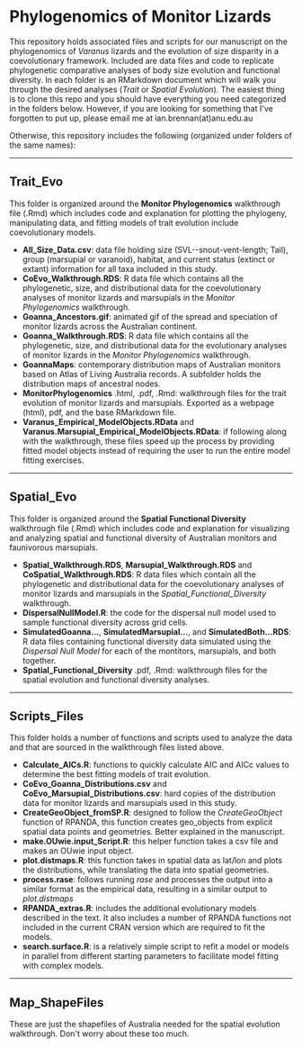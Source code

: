 # Phylogenomics of Monitor Lizards

This repository holds associated files and scripts for our manuscript on the phylogenomics of *Varanus* lizards and the evolution of size disparity in a coevolutionary framework. Included are data files and code to replicate phylogenetic comparative analyses of body size evolution and functional diversity. In each folder is an RMarkdown document which will walk you through the desired analyses (*Trait* or *Spatial Evolution*). The easiest thing is to clone this repo and you should have everything you need categorized in the folders below. However, if you are looking for something that I've forgotten to put up, please email me at ian.brennan(at)anu.edu.au

Otherwise, this repository includes the following (organized under folders of the same names):

---

 ## Trait_Evo
 This folder is organized around the **Monitor Phylogenomics** walkthrough file (.Rmd) which includes code and explanation for plotting the phylogeny, manipulating data, and fitting models of trait evolution include coevolutionary models.
 + **All_Size_Data.csv**: data file holding size (SVL--snout-vent-length; Tail), group (marsupial or varanoid), habitat, and current status (extinct or extant) information for all taxa included in this study.
 + **CoEvo_Walkthrough.RDS**: R data file which contains all the phylogenetic, size, and distributional data for the coevolutionary analyses of monitor lizards and marsupials in the *Monitor Phylogenomics* walkthrough.
 + **Goanna_Ancestors.gif**: animated gif of the spread and speciation of monitor lizards across the Australian continent.
 + **Goanna_Walkthrough.RDS**: R data file which contains all the phylogenetic, size, and distributional data for the evolutionary analyses of monitor lizards in the *Monitor Phylogenomics* walkthrough.
 + **GoannaMaps**: contemporary distribution maps of Australian monitors based on Atlas of Living Australia records. A subfolder holds the distribution maps of ancestral nodes.
 + **MonitorPhylogenomics** .html, .pdf, .Rmd: walkthrough files for the trait evolution of monitor lizards and marsupials. Exported as a webpage (html), pdf, and the base RMarkdown file.
 + **Varanus_Empirical_ModelObjects.RData** and **Varanus.Marsupial_Empirical_ModelObjects.RData**: if following along with the walkthrough, these files speed up the process by providing fitted model objects instead of requiring the user to run the entire model fitting exercises. 
 
---

## Spatial_Evo
This folder is organized around the **Spatial Functional Diversity** walkthrough file (.Rmd) which includes code and explanation for visualizing and analyzing spatial and functional diversity of Australian monitors and faunivorous marsupials.
+ **Spatial_Walkthrough.RDS**, **Marsupial_Walkthrough.RDS** and **CoSpatial_Walkthrough.RDS**: R data files which contain all the phylogenetic and distributional data for the coevolutionary analyses of monitor lizards and marsupials in the *Spatial_Functional_Diversity* walkthrough.
+ **DispersalNullModel.R**: the code for the dispersal null model used to sample functional diversity across grid cells.
+  **SimulatedGoanna...**, **SimulatedMarsupial...**, and **SimulatedBoth...RDS**: R data files containing functional diversity data simulated using the *Dispersal Null Model* for each of the montitors, marsupials, and both together.
+ **Spatial_Functional_Diversity** .pdf, .Rmd: walkthrough files for the spatial evolution and functional diversity analyses. 

---

## Scripts_Files
This folder holds a number of functions and scripts used to analyze the data and that are sourced in the walkthrough files listed above.
+ **Calculate_AICs.R**: functions to quickly calculate AIC and AICc values to determine the best fitting models of trait evolution.
+ **CoEvo_Goanna_Distributions.csv** and **CoEvo_Marsupial_Distributions.csv**: hard copies of the distribution data for monitor lizards and marsupials used in this study.
+ **CreateGeoObject_fromSP.R**: designed to follow the *CreateGeoObject* function of RPANDA, this function creates geo_objects from explicit spatial data points and geometries. Better explained in the manuscript.
+ **make.OUwie.input_Script.R**: this helper function takes a csv file and makes an OUwie input object.
+ **plot.distmaps.R**: this function takes in spatial data as lat/lon and plots the distributions, while translating the data into spatial geometries.
+ **process.rase**: follows running *rase* and processes the output into a similar format as the empirical data, resulting in a similar output to *plot.distmaps*
+ **RPANDA_extras.R**: includes the additional evolutionary models described in the text. It also includes a number of RPANDA functions not included in the current CRAN version which are required to fit the models.
+ **search.surface.R**: is a relatively simple script to refit a model or models in parallel from different starting parameters to facilitate model fitting with complex models.

---

## Map_ShapeFiles
These are just the shapefiles of Australia needed for the spatial evolution walkthrough. Don't worry about these too much.
